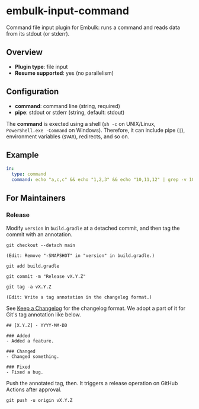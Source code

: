 # embulk-input-command

Command file input plugin for Embulk: runs a command and reads data from its stdout (or stderr).

## Overview

* **Plugin type**: file input
* **Resume supported**: yes (no parallelism)

## Configuration

- **command**: command line (string, required)
- **pipe**: stdout or stderr (string, default: stdout)

The **command** is exected using a shell (`sh -c` on UNIX/Linux, `PowerShell.exe -Command` on Windows). Therefore, it can include pipe (`|`), environment variables (`$VAR`), redirects, and so on.

## Example

```yaml
in:
  type: command
  command: echo "a,c,c" && echo "1,2,3" && echo "10,11,12" | grep -v 10
```

For Maintainers
----------------

### Release

Modify `version` in `build.gradle` at a detached commit, and then tag the commit with an annotation.

```
git checkout --detach main

(Edit: Remove "-SNAPSHOT" in "version" in build.gradle.)

git add build.gradle

git commit -m "Release vX.Y.Z"

git tag -a vX.Y.Z

(Edit: Write a tag annotation in the changelog format.)
```

See [Keep a Changelog](https://keepachangelog.com/en/1.0.0/) for the changelog format. We adopt a part of it for Git's tag annotation like below.

```
## [X.Y.Z] - YYYY-MM-DD

### Added
- Added a feature.

### Changed
- Changed something.

### Fixed
- Fixed a bug.
```

Push the annotated tag, then. It triggers a release operation on GitHub Actions after approval.

```
git push -u origin vX.Y.Z
```
